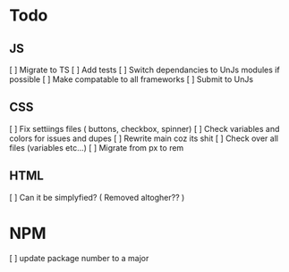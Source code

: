 # Todo

## JS

[ ] Migrate to TS
[ ] Add tests
[ ] Switch dependancies to UnJs modules if possible
[ ] Make compatable to all frameworks
[ ] Submit to UnJs

## CSS

[ ] Fix settiings files ( buttons, checkbox, spinner)
[ ] Check variables and colors for issues and dupes
[ ] Rewrite main coz its shit
[ ] Check over all files (variables etc...)
[ ] Migrate from px to rem

## HTML

[ ] Can it be simplyfied? ( Removed altogher?? )

# NPM

[ ] update package number to a major